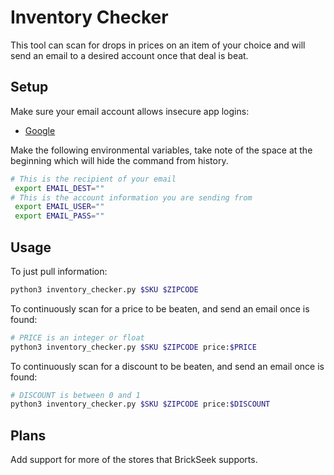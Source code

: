 # Inventory Checker

This tool can scan for drops in prices on an item of your choice and will send an email to a desired account once that deal is beat.

## Setup

Make sure your email account allows insecure app logins:

- [Google](https://myaccount.google.com/lesssecureapps)

Make the following environmental variables, take note of the space at the beginning which will hide the command from history.

```bash
# This is the recipient of your email
 export EMAIL_DEST=""
# This is the account information you are sending from
 export EMAIL_USER="" 
 export EMAIL_PASS=""
```

## Usage

To just pull information:

```bash
python3 inventory_checker.py $SKU $ZIPCODE
```

To continuously scan for a price to be beaten, and send an email once is found:

```bash
# PRICE is an integer or float
python3 inventory_checker.py $SKU $ZIPCODE price:$PRICE
```

To continuously scan for a discount to be beaten, and send an email once is found:

```bash
# DISCOUNT is between 0 and 1
python3 inventory_checker.py $SKU $ZIPCODE price:$DISCOUNT
```

## Plans

Add support for more of the stores that BrickSeek supports.
